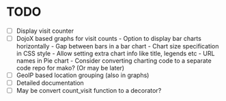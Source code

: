 TODO
=====
 
- [ ] Display visit counter
- [ ] DojoX based graphs for visit counts
      - Option to display bar charts horizontally
      - Gap between bars in a bar chart
      - Chart size specification in CSS style
      - Allow setting extra chart info like title, legends etc
      - URL names in Pie chart
      - Consider converting charting code to a separate code repo for mako? (Or may be later)
- [ ] GeoIP based location grouping (also in graphs)
- [ ] Detailed documentation
- [ ] May be convert count_visit function to a decorator?
